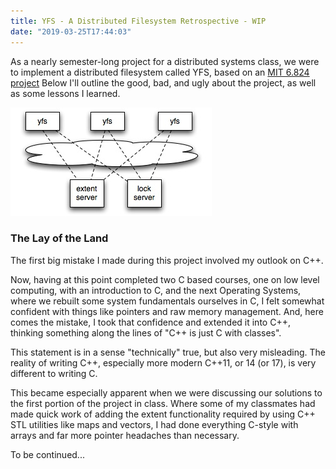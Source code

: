 ```yaml
---
title: YFS - A Distributed Filesystem Retrospective - WIP
date: "2019-03-25T17:44:03"
---
```

As a nearly semester-long project for a distributed systems class, we were to
implement a distributed filesystem called YFS, based on an [MIT 6.824 project](https://pdos.csail.mit.edu/archive/6.824-2012/labs/)
Below I'll outline the good, bad, and ugly about the project, as well as some 
lessons I learned.

![YFS-Diagram](./yfs.jpg)

### The Lay of the Land
The first big mistake I made during this project involved my outlook on C++.

Now, having at this point completed two C based courses, one on low level computing,
with an introduction to C, and the next Operating Systems, where we rebuilt 
some system fundamentals ourselves in C, I felt somewhat confident with things
like pointers and raw memory management. And, here comes the mistake, I took that
confidence and extended it into C++, thinking something along the lines of "C++ is just
C with classes". 

This statement is in a sense "technically" true, but also very misleading. The reality of writing 
C++, especially more modern C++11, or 14 (or 17), is very different to writing C. 

This became especially apparent when we were discussing our solutions to the first portion 
of the project in class. Where some of my classmates had made quick work of adding 
the extent functionality required by using C++ STL utilities like maps and vectors, I had
done everything C-style with arrays and far more pointer headaches than necessary. 

To be continued...






